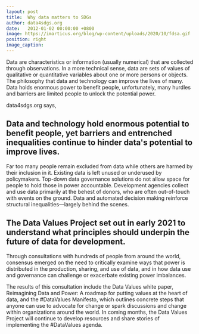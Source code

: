 ```yaml
---
layout: post
title:  Why data matters to SDGs
author: data4sdgs.org
date:   2012-01-02 00:00:00 +0800
image: https://imarticus.org/blog/wp-content/uploads/2020/10/fdsa.gif
position: right
image_caption: 
--- 
```

Data are characteristics or information (usually numerical) that are collected through observations. In a more technical sense, data are sets of values of qualitative or quantitative variables about one or more persons or objects. The philosophy that data and technology can improve the lives of many. Data holds enormous power to benefit people, unfortunately, many hurdles and barriers are limited people to unlock the potential power.
<!--more-->

data4sdgs.org says, 

<h2>Data and technology hold enormous potential to benefit people, yet barriers and entrenched inequalities continue to hinder data's potential to improve lives.</h2> 
 

Far too many people remain excluded from data while others are harmed by their inclusion in it. Existing data is left unused or underused by policymakers. Top-down data governance solutions do not allow space for people to hold those in power accountable. Development agencies collect and use data primarily at the behest of donors, who are often out-of-touch with events on the ground. Data and automated decision making reinforce structural inequalities—largely behind the scenes. 


<h2>The Data Values Project set out in early 2021 to understand what principles should underpin the future of data for development.</h2>
 
Through consultations with hundreds of people from around the world, consensus emerged on the need to critically examine ways that power is distributed in the production, sharing, and use of data, and in how data use and governance can challenge or exacerbate existing power imbalances.

 

The results of this consultation include the Data Values white paper, Reimagining Data and Power: A roadmap for putting values at the heart of data, and the #DataValues Manifesto, which outlines concrete steps that anyone can use to advocate for change or spark discussions and change within organizations around the world. In coming months, the Data Values Project will continue to develop resources and share stories of implementing the #DataValues agenda.
